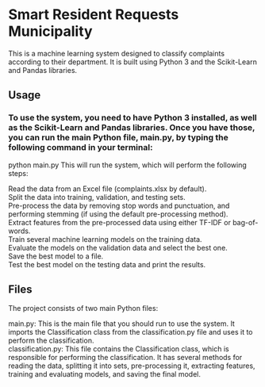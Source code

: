 # Smart Resident Requests Municipality
This is a machine learning system designed to classify complaints according to their department. It is built using Python 3 and the Scikit-Learn and Pandas libraries.

## Usage
### To use the system, you need to have Python 3 installed, as well as the Scikit-Learn and Pandas libraries. Once you have those, you can run the main Python file, main.py, by typing the following command in your terminal:

python main.py
This will run the system, which will perform the following steps:

Read the data from an Excel file (complaints.xlsx by default).<br />
Split the data into training, validation, and testing sets.<br />
Pre-process the data by removing stop words and punctuation, and performing stemming (if using the default pre-processing method).<br />
Extract features from the pre-processed data using either TF-IDF or bag-of-words.<br />
Train several machine learning models on the training data.<br />
Evaluate the models on the validation data and select the best one.<br />
Save the best model to a file.<br />
Test the best model on the testing data and print the results.<br />
## Files
The project consists of two main Python files:<br />

main.py: This is the main file that you should run to use the system. It imports the Classification class from the classification.py file and uses it to perform the classification.<br />
classification.py: This file contains the Classification class, which is responsible for performing the classification. It has several methods for reading the data, splitting it into sets, pre-processing it, extracting features, training and evaluating models, and saving the final model.<br />
